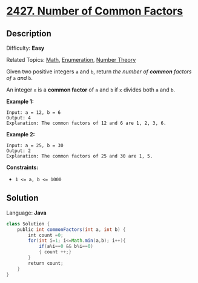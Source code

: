 # [2427\. Number of Common Factors](https://leetcode.com/problems/number-of-common-factors/)

## Description

Difficulty: **Easy**  

Related Topics: [Math](https://leetcode.com/tag/math/), [Enumeration](https://leetcode.com/tag/enumeration/), [Number Theory](https://leetcode.com/tag/number-theory/)


Given two positive integers `a` and `b`, return _the number of **common** factors of_ `a` _and_ `b`.

An integer `x` is a **common factor** of `a` and `b` if `x` divides both `a` and `b`.

**Example 1:**

```
Input: a = 12, b = 6
Output: 4
Explanation: The common factors of 12 and 6 are 1, 2, 3, 6.
```

**Example 2:**

```
Input: a = 25, b = 30
Output: 2
Explanation: The common factors of 25 and 30 are 1, 5.
```

**Constraints:**

*   `1 <= a, b <= 1000`


## Solution

Language: **Java**

```java
class Solution {
    public int commonFactors(int a, int b) {
        int count =0;
        for(int i=1; i<=Math.min(a,b); i++){
            if(a%i==0 && b%i==0)
            { count ++;}
        }
        return count;
    }
}
```